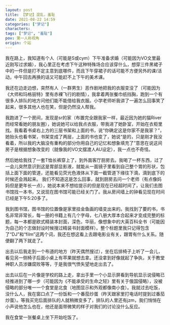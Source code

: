 ```yaml
---
layout: post
title: 【梦记】混乱，羞耻
date: 2021-08-22 14:59
categories: ["梦记"]
characters: 
tags: ["梦记", "羞耻"]
pov: 第一人称视角
origin: 个站
---
```


我在路上，我知道有个人（可能是S或cym）下午准备求婚（可能因为VO文里最近刚写过求婚），我心里正在考虑下午这种特殊场合应该穿什么，想穿三件黑裙子中的一件但是打不定主意到底哪件，而且下午穿裙子的话可能不方便另外的课/活动，中午回去再换的话又可能赶不上下午的美术课。

我还在边走边想，突然有人（一群男生）恶作剧地把我的衣服变没了（可能因为《大师和玛格丽特》里有赤裸飞行的剧情），我拿着两张餐巾纸挡胸，跑到一个有很多人排队的地方问他们能不能借给我衣服。小学老师听我讲了一遍怎么回事笑了起来，很多其他人也在笑，但是仍然没人帮我。

我跑进了一个房间，发现是sr的家（布置完全跟我家一样，最近因为她的猫River而经常看她的朋友圈），她说她可以给我点衣服，带我进了她卧室，开始在衣柜里找。我看着书桌右上方的三层书架和上面的书，说“你确定这是你家不是我家？”，她抬头也看书架，书架变成了两层，上面的书也变了，她说“是的，只是刚才我没看着，所以我的大脑没有重构的部分你用自己的记忆和想象填充了”意思在说这间房子是根据想象改变的（就像我的VO文摆渡人AU设定），我一点也不奇怪。

然后她给我找了一套T恤长裤穿上了，到外面客厅厨房去。我喝了一杯东西，过了一会儿突然意识到这是胃部显影液，就能从一面镜子里看到自己整个胃的形状，包括上面下面的管道，还能看见荧光色液体从下面一截管道下缘往下滴，滴到底下的时候还会溅起来。
我们不知道这是怎么回事，就到厨房去问一个老师（有点像妈妈但是更年长一点），她说本来不想给提示的但是现在已经超时间了，让我们去图书馆找一本书，又说现在图书馆可能已经关门了。我从房间墙上的钟看见现在时间已经是下午5:20多了。

我到图书馆，图书馆的位置像是家里挂金鱼画的墙变出来的。我找到了要的书，书名非常非常长，每一册的书籍上有几个字母，七八册大厚本合起来才变成完整的标题，每一本都是欧式精装本封面，深色，华丽，像想象中的大英百科全书（可能因为自己的个志做封设时候搜过精装书封面模样）。整个标题里我只记得包含了“DJ”和“film”这两个词，我还在想这看上去跟电影业有关，跟胃有什么关系。随便翻了两下就走了。

出去以后我走到一个布道的地方（昨天偶然搜过），坐在后排椅子上听了一会儿，看见另一侧椅子后面小桌上有苹果就想去拿。还没拿到好像就起了争执，关于教堂神职人员涉嫌腐败等等，于是我很气愤失望地走出去了。

出去以后在一片像是学校的路上走，拿出手里一个小显示屏看到导航显示说侵略已经推进到了哪一步（可能因为《不能承受的生命之轻》里有关于俄国侵略），没被侵略的部分唯一一个食堂是北食（地图显示和外观都像南小食）。我就过去吃饭，没什么人，我在窗口点了一份饭和一个番茄炒蛋（昨天跟家里打电话时提到过番茄炒蛋）。等我买完后面排队的人就稍微变多了，排队的人里还有jzm，我们悄悄在小声说他怎么也在，他还是面带微笑的样子对我们的讨论没什么反应。

我在食堂一张餐桌上坐下开始吃饭了。

